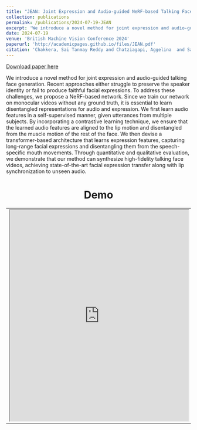 ```yaml
---
title: "JEAN: Joint Expression and Audio-guided NeRF-based Talking Face Generation"
collection: publications
permalink: /publications/2024-07-19-JEAN
excerpt: 'We introduce a novel method for joint expression and audio-guided talking face generation. Recent approaches either struggle to preserve the speaker identity or fail to produce faithful facial expressions. To address these challenges, we propose a NeRF-based network. Since we train our network on monocular videos without any ground truth, it is essential to learn disentangled representations for audio and expression. We first learn audio features in a self-supervised manner, given utterances from multiple subjects. By incorporating a contrastive learning technique, we ensure that the learned audio features are aligned to the lip motion and disentangled from the muscle motion of the rest of the face. We then devise a transformer-based architecture that learns expression features, capturing long-range facial expressions and disentangling them from the speech-specific mouth movements. Through quantitative and qualitative evaluation, we demonstrate that our method can synthesize high-fidelity talking face videos, achieving state-of-the-art facial expression transfer along with lip synchronization to unseen audio.'
date: 2024-07-19
venue: 'British Machine Vision Conference 2024'
paperurl: 'http://academicpages.github.io/files/JEAN.pdf'
citation: 'Chakkera, Sai Tanmay Reddy and Chatziagapi, Aggelina  and Samaras, Dimitris (2024). "JEAN: Joint Expression and Audio-guided NeRF-based Talking Face Generation" <i>British Machine Vision Conference</i>'
---
```


<a href='http://academicpages.github.io/files/JEAN.pdf'>Download paper here</a>

We introduce a novel method for joint expression and audio-guided talking face generation. Recent approaches either struggle to preserve the speaker identity or fail to produce faithful facial expressions. To address these challenges, we propose a NeRF-based network. Since we train our network on monocular videos without any ground truth, it is essential to learn disentangled representations for audio and expression. We first learn audio features in a self-supervised manner, given utterances from multiple subjects. By incorporating a contrastive learning technique, we ensure that the learned audio features are aligned to the lip motion and disentangled from the muscle motion of the rest of the face. We then devise a transformer-based architecture that learns expression features, capturing long-range facial expressions and disentangling them from the speech-specific mouth movements. Through quantitative and qualitative evaluation, we demonstrate that our method can synthesize high-fidelity talking face videos, achieving state-of-the-art facial expression transfer along with lip synchronization to unseen audio.

[//]: # (Recommended citation: @inproceedings{sun2021speech2talking, )

[//]: # (    title={JEAN: Joint Expression and Audio-guided NeRF-based Talking Face Generation}, )

[//]: # (    author={Chakkera,Sai Tanmay Reddy and Chatziagapi,Aggelina and Samaras,Dimitris}, )

[//]: # (    booktitle={Brit. Mach. Vis. Conf.}, )

[//]: # (    year={2024}})

<table align=center width=1024px>
       <center><h1>Demo</h1></center>
        <tr>
            <td align=center width=1024px>
                <iframe style="width: 100%; min-height: 576px"
                    src="https://www.youtube.com/embed/iTlW1HyxFDQ">
                </iframe>
            </td>
        <!-- </tr><iframe id="box-video" class="12u toggleBox contentBox" src="https://www.youtube.com/embed/qfYGQwOw8pg" style="width: 100%; min-height: 600px"></iframe> -->
</table>